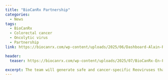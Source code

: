 ```yaml
---
title: "BioCanRx Partnership"
categories:
  - News
tags:
  - BioCanRx
  - Colorectal cancer
  - Oncolytic virus
  - Partnership
link: https://biocanrx.com/wp-content/uploads/2025/06/Dashboard-Alain-Reovirus-Oral-Colon-Cancer-vaccine.pdf

header:
  teaser: https://biocanrx.com/wp-content/uploads/2025/07/BioCanRx-En-Fr-2025-1.png

excerpt: The team will generate safe and cancer-specific Reoviruses that, when administered orally, will eliminate malignant polyps and act prophylactically to prevent their recurrence.
---
```



